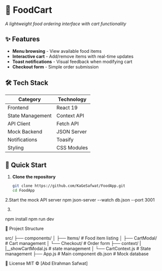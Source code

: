 # 🍕 FoodCart

_A lightweight food ordering interface with cart functionality_


## ✨ Features

- **Menu browsing** - View available food items
- **Interactive cart** - Add/remove items with real-time updates
- **Toast notifications** - Visual feedback when modifying cart
- **Checkout form** - Simple order submission

## 🛠 Tech Stack

| Category         | Technology       |
|------------------|------------------|
| Frontend         | React 19         |
| State Management | Context API      |
| API Client       | Fetch API        |
| Mock Backend     | JSON Server      |
| Notifications    | Toasify          |
| Styling          |  CSS Modules     |

## 🚀 Quick Start

1. **Clone the repository**
   ```bash
   git clone https://github.com/KaGeSafwat/FoodApp.git
   cd FoodApp
2.Start the mock API server
  npm json-server --watch db.json --port 3001
  
3.
  npm install
  npm run dev
  
🧩 Project Structure

src/
  ├── components/
  │   ├── Items/           # Food item listing
  │   ├── CartModal/           # Cart management
  │   └── Checkout/       # Order form
  ├── context/
  |   |__showCartModal.js # state management
  │   └── CartContext.js  # State management
  ├── App.js              # Main component
 db.json             # Mock database


 📜 License
MIT © [Abd Elrahman Safwat]
